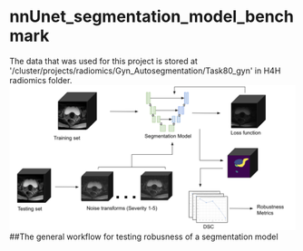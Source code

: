 # nnUnet_segmentation_model_benchmark
The data that was used for this project is stored at '/cluster/projects/radiomics/Gyn_Autosegmentation/Task80_gyn' in H4H radiomics folder.
<img src="workflow.png" alt="drawing" width="600" />
##The general workflow for testing robusness of a segmentation model
